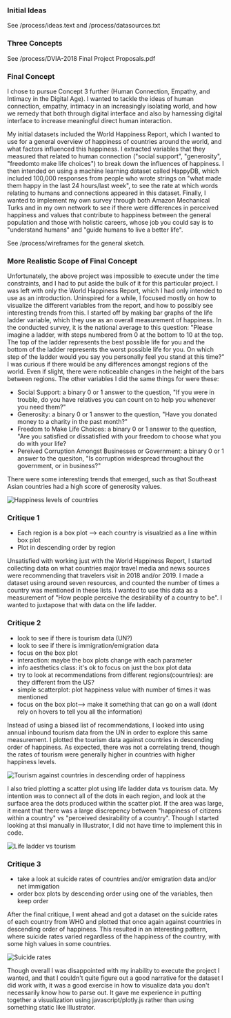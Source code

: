 ### Initial Ideas

See /process/ideas.text and /process/datasources.txt

### Three Concepts

See /process/DVIA-2018 Final Project Proposals.pdf

### Final Concept
I chose to pursue Concept 3 further (Human Connection, Empathy, and Intimacy in the Digital Age). I wanted to tackle the ideas of human connection, empathy, intimacy in an increasingly isolating world, and how we remedy that both through digital interface and also by harnessing digital interface to increase meaningful direct human interaction.

My initial datasets included the World Happiness Report, which I wanted to use for a general overview of happiness of countries around the world, and what factors influenced this happiness. I extracted variables that they measured that related to human connection ("social support", "generosity", "freedomto make life choices") to break down the influences of happiness. I then intended on using a machine learning dataset called HappyDB, which included 100,000 responses from people who wrote strings on "what made them happy in the last 24 hours/last week", to see the rate at which words relating to humans and connections appeared in this dataset. Finally, I wanted to implement my own survey through both Amazon Mechanical Turks and in my own network to see if there were differences in perceived happiness and values that contribute to happiness between the general population and those with holistic careers, whose job you could say is to "understand humans" and "guide humans to live a better life".

See /process/wireframes for the general sketch.

### More Realistic Scope of Final Concept
Unfortunately, the above project was impossible to execute under the time constraints, and I had to put aside the bulk of it for this particular project. I was left with only the World Happiness Report, which I had only intended to use as an introduction. Uninspired for a while, I focused mostly on how to visualize the different variables from the report, and how to possibly see interesting trends from this. I started off by making bar graphs of the life ladder variable, which they use as an overall measurement of happiness. In the conducted survey, it is the national average to this question: "Please imagine a ladder, with steps numbered from 0 at the bottom to 10 at the top. The top of the ladder represents the best possible life for you and the bottom of the ladder represents the worst possible life for you. On which step of the ladder would you say you personally feel you stand at this time?” I was curious if there would be any differences amongst regions of the world. Even if slight, there were noticeable changes in the height of the bars between regions. The other variables I did the same things for were these:

- Social Support: a binary 0 or 1 answer to the question, "If you were in trouble, do you have relatives you can count on to help you whenever you need them?"
- Generosity: a binary 0 or 1 answer to the question, "Have you donated money to a charity in the past month?"
- Freedom to Make Life Choices: a binary 0 or 1 answer to the question, "Are you satisfied or dissatisfied with your freedom to choose what you do with your life?
- Pereived Corruption Amongst Businesses or Government: a binary 0 or 1 answer to the quesiton, "Is corruption widespread throughout the government, or in business?"

There were some interesting trends that emerged, such as that Southeast Asian countries had a high score of generosity values.

![Happiness levels of countries]()


### Critique 1
- Each region is a box plot --> each country is visualzied as a line within box plot
- Plot in descending order by region

Unsatisfied with working just with the World Happiness Report, I started collecting data on what countries major travel media and news sources were recommending that travelers visit in 2018 and/or 2019. I made a dataset using around seven resources, and counted the number of times a country was mentioned in these lists. I wanted to use this data as a measurement of "How people perceive the desirability of a country to be". I wanted to juxtapose that with data on the life ladder.

### Critique 2
- look to see if there is tourism data (UN?)
- look to see if there is immigration/emigration data
- focus on the box plot
- interaction: maybe the box plots change with each parameter 
- info aesthetics class: it's ok to focus on just the box plot data
- try to look at recommendations from different regions(countries): are they different from the US?
- simple scatterplot: plot happiness value with number of times it was mentioned
- focus on the box plot--> make it something that can go on a wall (dont rely on hovers to tell you all the information)

Instead of using a biased list of recommendations, I looked into using annual inbound tourism data from the UN in order to explore this same measurement. I plotted the tourism data against countries in descending order of happiness. As expected, there was not a correlating trend, though the rates of tourism were generally higher in countries with higher happiness levels.

![Tourism against countries in descending order of happiness]()

I also tried plotting a scatter plot using life ladder data vs tourism data. My intention was to connect all of the dots in each region, and look at the surface area the dots produced within the scatter plot. If the area was large, it meant that there was a large discrepency between "happiness of citizens within a country" vs "perceived desirability of a country". Though I started looking at thsi manually in Illustrator, I did not have time to implement this in code.

![Life ladder vs tourism]()

### Critique 3
- take a look at suicide rates of countries and/or emigration data and/or net immigation
- order box plots by descending order using one of the variables, then keep order

After the final critique, I went ahead and got a dataset on the suicide rates of each country from WHO and plotted that once again against countries in descending order of happiness. This resulted in an interesting pattern, where suicide rates varied regardless of the happiness of the country, with some high values in some countries.

![Suicide rates]()

Though overall I was disappointed with my inability to execute the project I wanted, and that I couldn't quite figure out a good narrative for the dataset I did work with, it was a good exercise in how to visualize data you don't necessarily know how to parse out. It gave me experience in putting together a visualization using javascript/plotly.js rather than using something static like Illustrator.

